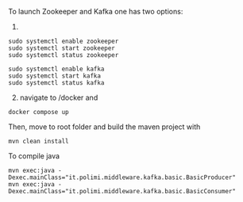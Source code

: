 To launch Zookeeper and Kafka one has two options:

1.
```
sudo systemctl enable zookeeper
sudo systemctl start zookeeper
sudo systemctl status zookeeper
```
```
sudo systemctl enable kafka
sudo systemctl start kafka
sudo systemctl status kafka
```
2. navigate to /docker and
```
docker compose up
```

Then, move to root folder and build the maven project with
```
mvn clean install
```
To compile java
```
mvn exec:java -Dexec.mainClass="it.polimi.middleware.kafka.basic.BasicProducer"
mvn exec:java -Dexec.mainClass="it.polimi.middleware.kafka.basic.BasicConsumer"
```
